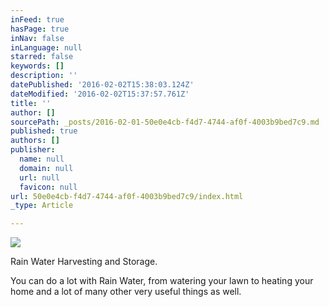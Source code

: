 ```yaml
---
inFeed: true
hasPage: true
inNav: false
inLanguage: null
starred: false
keywords: []
description: ''
datePublished: '2016-02-02T15:38:03.124Z'
dateModified: '2016-02-02T15:37:57.761Z'
title: ''
author: []
sourcePath: _posts/2016-02-01-50e0e4cb-f4d7-4744-af0f-4003b9bed7c9.md
published: true
authors: []
publisher:
  name: null
  domain: null
  url: null
  favicon: null
url: 50e0e4cb-f4d7-4744-af0f-4003b9bed7c9/index.html
_type: Article

---
```

![](https://the-grid-user-content.s3-us-west-2.amazonaws.com/e80780f4-483b-4122-a7f2-a7b1bbed3ef1.png)

Rain Water Harvesting and Storage. 

You can do a lot with Rain Water, from watering your lawn to heating your home and a lot of many other very useful things as well.